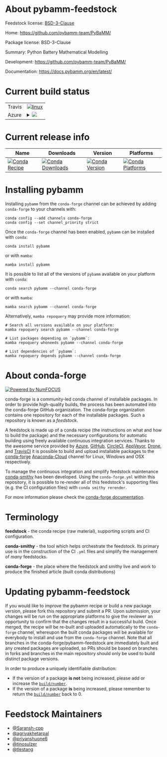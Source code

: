 About pybamm-feedstock
======================

Feedstock license: [BSD-3-Clause](https://github.com/conda-forge/pybamm-feedstock/blob/main/LICENSE.txt)

Home: https://github.com/pybamm-team/PyBaMM/

Package license: BSD-3-Clause

Summary: Python Battery Mathematical Modelling

Development: https://github.com/pybamm-team/PyBaMM/

Documentation: https://docs.pybamm.org/en/latest/

Current build status
====================


<table><tr>
    <td>Travis</td>
    <td>
      <a href="https://app.travis-ci.com/conda-forge/pybamm-feedstock">
        <img alt="linux" src="https://img.shields.io/travis/com/conda-forge/pybamm-feedstock/main.svg?label=Linux">
      </a>
    </td>
  </tr>
    
  <tr>
    <td>Azure</td>
    <td>
      <details>
        <summary>
          <a href="https://dev.azure.com/conda-forge/feedstock-builds/_build/latest?definitionId=9537&branchName=main">
            <img src="https://dev.azure.com/conda-forge/feedstock-builds/_apis/build/status/pybamm-feedstock?branchName=main">
          </a>
        </summary>
        <table>
          <thead><tr><th>Variant</th><th>Status</th></tr></thead>
          <tbody><tr>
              <td>linux_64_python3.10.____cpython</td>
              <td>
                <a href="https://dev.azure.com/conda-forge/feedstock-builds/_build/latest?definitionId=9537&branchName=main">
                  <img src="https://dev.azure.com/conda-forge/feedstock-builds/_apis/build/status/pybamm-feedstock?branchName=main&jobName=linux&configuration=linux%20linux_64_python3.10.____cpython" alt="variant">
                </a>
              </td>
            </tr><tr>
              <td>linux_64_python3.11.____cpython</td>
              <td>
                <a href="https://dev.azure.com/conda-forge/feedstock-builds/_build/latest?definitionId=9537&branchName=main">
                  <img src="https://dev.azure.com/conda-forge/feedstock-builds/_apis/build/status/pybamm-feedstock?branchName=main&jobName=linux&configuration=linux%20linux_64_python3.11.____cpython" alt="variant">
                </a>
              </td>
            </tr><tr>
              <td>linux_64_python3.8.____cpython</td>
              <td>
                <a href="https://dev.azure.com/conda-forge/feedstock-builds/_build/latest?definitionId=9537&branchName=main">
                  <img src="https://dev.azure.com/conda-forge/feedstock-builds/_apis/build/status/pybamm-feedstock?branchName=main&jobName=linux&configuration=linux%20linux_64_python3.8.____cpython" alt="variant">
                </a>
              </td>
            </tr><tr>
              <td>linux_64_python3.9.____cpython</td>
              <td>
                <a href="https://dev.azure.com/conda-forge/feedstock-builds/_build/latest?definitionId=9537&branchName=main">
                  <img src="https://dev.azure.com/conda-forge/feedstock-builds/_apis/build/status/pybamm-feedstock?branchName=main&jobName=linux&configuration=linux%20linux_64_python3.9.____cpython" alt="variant">
                </a>
              </td>
            </tr><tr>
              <td>linux_aarch64_python3.10.____cpython</td>
              <td>
                <a href="https://dev.azure.com/conda-forge/feedstock-builds/_build/latest?definitionId=9537&branchName=main">
                  <img src="https://dev.azure.com/conda-forge/feedstock-builds/_apis/build/status/pybamm-feedstock?branchName=main&jobName=linux&configuration=linux%20linux_aarch64_python3.10.____cpython" alt="variant">
                </a>
              </td>
            </tr><tr>
              <td>linux_aarch64_python3.11.____cpython</td>
              <td>
                <a href="https://dev.azure.com/conda-forge/feedstock-builds/_build/latest?definitionId=9537&branchName=main">
                  <img src="https://dev.azure.com/conda-forge/feedstock-builds/_apis/build/status/pybamm-feedstock?branchName=main&jobName=linux&configuration=linux%20linux_aarch64_python3.11.____cpython" alt="variant">
                </a>
              </td>
            </tr><tr>
              <td>linux_aarch64_python3.8.____cpython</td>
              <td>
                <a href="https://dev.azure.com/conda-forge/feedstock-builds/_build/latest?definitionId=9537&branchName=main">
                  <img src="https://dev.azure.com/conda-forge/feedstock-builds/_apis/build/status/pybamm-feedstock?branchName=main&jobName=linux&configuration=linux%20linux_aarch64_python3.8.____cpython" alt="variant">
                </a>
              </td>
            </tr><tr>
              <td>linux_aarch64_python3.9.____cpython</td>
              <td>
                <a href="https://dev.azure.com/conda-forge/feedstock-builds/_build/latest?definitionId=9537&branchName=main">
                  <img src="https://dev.azure.com/conda-forge/feedstock-builds/_apis/build/status/pybamm-feedstock?branchName=main&jobName=linux&configuration=linux%20linux_aarch64_python3.9.____cpython" alt="variant">
                </a>
              </td>
            </tr><tr>
              <td>linux_ppc64le_python3.10.____cpython</td>
              <td>
                <a href="https://dev.azure.com/conda-forge/feedstock-builds/_build/latest?definitionId=9537&branchName=main">
                  <img src="https://dev.azure.com/conda-forge/feedstock-builds/_apis/build/status/pybamm-feedstock?branchName=main&jobName=linux&configuration=linux%20linux_ppc64le_python3.10.____cpython" alt="variant">
                </a>
              </td>
            </tr><tr>
              <td>linux_ppc64le_python3.11.____cpython</td>
              <td>
                <a href="https://dev.azure.com/conda-forge/feedstock-builds/_build/latest?definitionId=9537&branchName=main">
                  <img src="https://dev.azure.com/conda-forge/feedstock-builds/_apis/build/status/pybamm-feedstock?branchName=main&jobName=linux&configuration=linux%20linux_ppc64le_python3.11.____cpython" alt="variant">
                </a>
              </td>
            </tr><tr>
              <td>linux_ppc64le_python3.8.____cpython</td>
              <td>
                <a href="https://dev.azure.com/conda-forge/feedstock-builds/_build/latest?definitionId=9537&branchName=main">
                  <img src="https://dev.azure.com/conda-forge/feedstock-builds/_apis/build/status/pybamm-feedstock?branchName=main&jobName=linux&configuration=linux%20linux_ppc64le_python3.8.____cpython" alt="variant">
                </a>
              </td>
            </tr><tr>
              <td>linux_ppc64le_python3.9.____cpython</td>
              <td>
                <a href="https://dev.azure.com/conda-forge/feedstock-builds/_build/latest?definitionId=9537&branchName=main">
                  <img src="https://dev.azure.com/conda-forge/feedstock-builds/_apis/build/status/pybamm-feedstock?branchName=main&jobName=linux&configuration=linux%20linux_ppc64le_python3.9.____cpython" alt="variant">
                </a>
              </td>
            </tr><tr>
              <td>osx_64_python3.10.____cpython</td>
              <td>
                <a href="https://dev.azure.com/conda-forge/feedstock-builds/_build/latest?definitionId=9537&branchName=main">
                  <img src="https://dev.azure.com/conda-forge/feedstock-builds/_apis/build/status/pybamm-feedstock?branchName=main&jobName=osx&configuration=osx%20osx_64_python3.10.____cpython" alt="variant">
                </a>
              </td>
            </tr><tr>
              <td>osx_64_python3.11.____cpython</td>
              <td>
                <a href="https://dev.azure.com/conda-forge/feedstock-builds/_build/latest?definitionId=9537&branchName=main">
                  <img src="https://dev.azure.com/conda-forge/feedstock-builds/_apis/build/status/pybamm-feedstock?branchName=main&jobName=osx&configuration=osx%20osx_64_python3.11.____cpython" alt="variant">
                </a>
              </td>
            </tr><tr>
              <td>osx_64_python3.8.____cpython</td>
              <td>
                <a href="https://dev.azure.com/conda-forge/feedstock-builds/_build/latest?definitionId=9537&branchName=main">
                  <img src="https://dev.azure.com/conda-forge/feedstock-builds/_apis/build/status/pybamm-feedstock?branchName=main&jobName=osx&configuration=osx%20osx_64_python3.8.____cpython" alt="variant">
                </a>
              </td>
            </tr><tr>
              <td>osx_64_python3.9.____cpython</td>
              <td>
                <a href="https://dev.azure.com/conda-forge/feedstock-builds/_build/latest?definitionId=9537&branchName=main">
                  <img src="https://dev.azure.com/conda-forge/feedstock-builds/_apis/build/status/pybamm-feedstock?branchName=main&jobName=osx&configuration=osx%20osx_64_python3.9.____cpython" alt="variant">
                </a>
              </td>
            </tr><tr>
              <td>osx_arm64_python3.10.____cpython</td>
              <td>
                <a href="https://dev.azure.com/conda-forge/feedstock-builds/_build/latest?definitionId=9537&branchName=main">
                  <img src="https://dev.azure.com/conda-forge/feedstock-builds/_apis/build/status/pybamm-feedstock?branchName=main&jobName=osx&configuration=osx%20osx_arm64_python3.10.____cpython" alt="variant">
                </a>
              </td>
            </tr><tr>
              <td>osx_arm64_python3.11.____cpython</td>
              <td>
                <a href="https://dev.azure.com/conda-forge/feedstock-builds/_build/latest?definitionId=9537&branchName=main">
                  <img src="https://dev.azure.com/conda-forge/feedstock-builds/_apis/build/status/pybamm-feedstock?branchName=main&jobName=osx&configuration=osx%20osx_arm64_python3.11.____cpython" alt="variant">
                </a>
              </td>
            </tr><tr>
              <td>osx_arm64_python3.8.____cpython</td>
              <td>
                <a href="https://dev.azure.com/conda-forge/feedstock-builds/_build/latest?definitionId=9537&branchName=main">
                  <img src="https://dev.azure.com/conda-forge/feedstock-builds/_apis/build/status/pybamm-feedstock?branchName=main&jobName=osx&configuration=osx%20osx_arm64_python3.8.____cpython" alt="variant">
                </a>
              </td>
            </tr><tr>
              <td>osx_arm64_python3.9.____cpython</td>
              <td>
                <a href="https://dev.azure.com/conda-forge/feedstock-builds/_build/latest?definitionId=9537&branchName=main">
                  <img src="https://dev.azure.com/conda-forge/feedstock-builds/_apis/build/status/pybamm-feedstock?branchName=main&jobName=osx&configuration=osx%20osx_arm64_python3.9.____cpython" alt="variant">
                </a>
              </td>
            </tr><tr>
              <td>win_64_python3.10.____cpython</td>
              <td>
                <a href="https://dev.azure.com/conda-forge/feedstock-builds/_build/latest?definitionId=9537&branchName=main">
                  <img src="https://dev.azure.com/conda-forge/feedstock-builds/_apis/build/status/pybamm-feedstock?branchName=main&jobName=win&configuration=win%20win_64_python3.10.____cpython" alt="variant">
                </a>
              </td>
            </tr><tr>
              <td>win_64_python3.11.____cpython</td>
              <td>
                <a href="https://dev.azure.com/conda-forge/feedstock-builds/_build/latest?definitionId=9537&branchName=main">
                  <img src="https://dev.azure.com/conda-forge/feedstock-builds/_apis/build/status/pybamm-feedstock?branchName=main&jobName=win&configuration=win%20win_64_python3.11.____cpython" alt="variant">
                </a>
              </td>
            </tr><tr>
              <td>win_64_python3.8.____cpython</td>
              <td>
                <a href="https://dev.azure.com/conda-forge/feedstock-builds/_build/latest?definitionId=9537&branchName=main">
                  <img src="https://dev.azure.com/conda-forge/feedstock-builds/_apis/build/status/pybamm-feedstock?branchName=main&jobName=win&configuration=win%20win_64_python3.8.____cpython" alt="variant">
                </a>
              </td>
            </tr><tr>
              <td>win_64_python3.9.____cpython</td>
              <td>
                <a href="https://dev.azure.com/conda-forge/feedstock-builds/_build/latest?definitionId=9537&branchName=main">
                  <img src="https://dev.azure.com/conda-forge/feedstock-builds/_apis/build/status/pybamm-feedstock?branchName=main&jobName=win&configuration=win%20win_64_python3.9.____cpython" alt="variant">
                </a>
              </td>
            </tr>
          </tbody>
        </table>
      </details>
    </td>
  </tr>
</table>

Current release info
====================

| Name | Downloads | Version | Platforms |
| --- | --- | --- | --- |
| [![Conda Recipe](https://img.shields.io/badge/recipe-pybamm-green.svg)](https://anaconda.org/conda-forge/pybamm) | [![Conda Downloads](https://img.shields.io/conda/dn/conda-forge/pybamm.svg)](https://anaconda.org/conda-forge/pybamm) | [![Conda Version](https://img.shields.io/conda/vn/conda-forge/pybamm.svg)](https://anaconda.org/conda-forge/pybamm) | [![Conda Platforms](https://img.shields.io/conda/pn/conda-forge/pybamm.svg)](https://anaconda.org/conda-forge/pybamm) |

Installing pybamm
=================

Installing `pybamm` from the `conda-forge` channel can be achieved by adding `conda-forge` to your channels with:

```
conda config --add channels conda-forge
conda config --set channel_priority strict
```

Once the `conda-forge` channel has been enabled, `pybamm` can be installed with `conda`:

```
conda install pybamm
```

or with `mamba`:

```
mamba install pybamm
```

It is possible to list all of the versions of `pybamm` available on your platform with `conda`:

```
conda search pybamm --channel conda-forge
```

or with `mamba`:

```
mamba search pybamm --channel conda-forge
```

Alternatively, `mamba repoquery` may provide more information:

```
# Search all versions available on your platform:
mamba repoquery search pybamm --channel conda-forge

# List packages depending on `pybamm`:
mamba repoquery whoneeds pybamm --channel conda-forge

# List dependencies of `pybamm`:
mamba repoquery depends pybamm --channel conda-forge
```


About conda-forge
=================

[![Powered by
NumFOCUS](https://img.shields.io/badge/powered%20by-NumFOCUS-orange.svg?style=flat&colorA=E1523D&colorB=007D8A)](https://numfocus.org)

conda-forge is a community-led conda channel of installable packages.
In order to provide high-quality builds, the process has been automated into the
conda-forge GitHub organization. The conda-forge organization contains one repository
for each of the installable packages. Such a repository is known as a *feedstock*.

A feedstock is made up of a conda recipe (the instructions on what and how to build
the package) and the necessary configurations for automatic building using freely
available continuous integration services. Thanks to the awesome service provided by
[Azure](https://azure.microsoft.com/en-us/services/devops/), [GitHub](https://github.com/),
[CircleCI](https://circleci.com/), [AppVeyor](https://www.appveyor.com/),
[Drone](https://cloud.drone.io/welcome), and [TravisCI](https://travis-ci.com/)
it is possible to build and upload installable packages to the
[conda-forge](https://anaconda.org/conda-forge) [Anaconda-Cloud](https://anaconda.org/)
channel for Linux, Windows and OSX respectively.

To manage the continuous integration and simplify feedstock maintenance
[conda-smithy](https://github.com/conda-forge/conda-smithy) has been developed.
Using the ``conda-forge.yml`` within this repository, it is possible to re-render all of
this feedstock's supporting files (e.g. the CI configuration files) with ``conda smithy rerender``.

For more information please check the [conda-forge documentation](https://conda-forge.org/docs/).

Terminology
===========

**feedstock** - the conda recipe (raw material), supporting scripts and CI configuration.

**conda-smithy** - the tool which helps orchestrate the feedstock.
                   Its primary use is in the construction of the CI ``.yml`` files
                   and simplify the management of *many* feedstocks.

**conda-forge** - the place where the feedstock and smithy live and work to
                  produce the finished article (built conda distributions)


Updating pybamm-feedstock
=========================

If you would like to improve the pybamm recipe or build a new
package version, please fork this repository and submit a PR. Upon submission,
your changes will be run on the appropriate platforms to give the reviewer an
opportunity to confirm that the changes result in a successful build. Once
merged, the recipe will be re-built and uploaded automatically to the
`conda-forge` channel, whereupon the built conda packages will be available for
everybody to install and use from the `conda-forge` channel.
Note that all branches in the conda-forge/pybamm-feedstock are
immediately built and any created packages are uploaded, so PRs should be based
on branches in forks and branches in the main repository should only be used to
build distinct package versions.

In order to produce a uniquely identifiable distribution:
 * If the version of a package **is not** being increased, please add or increase
   the [``build/number``](https://docs.conda.io/projects/conda-build/en/latest/resources/define-metadata.html#build-number-and-string).
 * If the version of a package **is** being increased, please remember to return
   the [``build/number``](https://docs.conda.io/projects/conda-build/en/latest/resources/define-metadata.html#build-number-and-string)
   back to 0.

Feedstock Maintainers
=====================

* [@Saransh-cpp](https://github.com/Saransh-cpp/)
* [@agriyakhetarpal](https://github.com/agriyakhetarpal/)
* [@priyanshuone6](https://github.com/priyanshuone6/)
* [@tinosulzer](https://github.com/tinosulzer/)
* [@tlestang](https://github.com/tlestang/)

